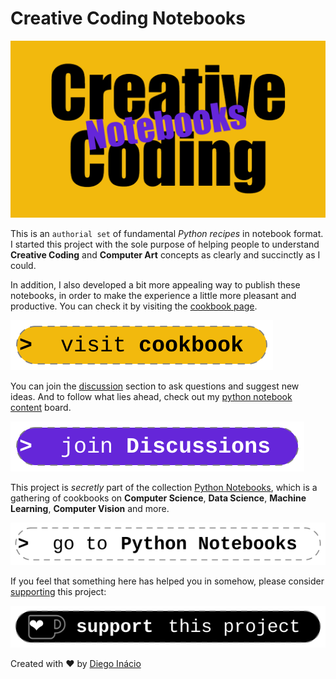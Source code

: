 # Creative Coding Notebooks

[![Creative Coding Notebooks](docs/assets/images/social-preview.png)](https://diegoinacio.github.io/creative-coding-notebooks/)

This is an `authorial set` of fundamental _Python recipes_ in notebook format. I started this project with the sole purpose of helping people to understand **Creative Coding** and **Computer Art** concepts as clearly and succinctly as I could.

In addition, I also developed a bit more appealing way to publish these notebooks, in order to make the experience a little more pleasant and productive. You can check it by visiting the [cookbook page](https://diegoinacio.github.io/creative-coding-notebooks/).

[![visit cookbook](docs/assets/icons/visit_cookbook.svg)](https://diegoinacio.github.io/creative-coding-notebooks/)

You can join the [discussion](https://github.com/diegoinacio/creative-coding-notebooks/discussions) section to ask questions and suggest new ideas. And to follow what lies ahead, check out my [python notebook content](https://github.com/users/diegoinacio/projects/6) board.

[![join discussion](docs/assets/icons/join_discussion.svg)](https://github.com/diegoinacio/creative-coding-notebooks/discussions)

This project is _secretly_ part of the collection [Python Notebooks](https://diegoinacio.github.io/python-notebooks/), which is a gathering of cookbooks on **Computer Science**, **Data Science**, **Machine Learning**, **Computer Vision** and more.

[![go python notebooks](docs/assets/icons/go_python_notebooks.svg)](https://diegoinacio.github.io/python-notebooks/)

If you feel that something here has helped you in somehow, please consider [supporting](https://ko-fi.com/diegoinacio/) this project:

[![support this project](docs/assets/icons/support_this_project.svg)](https://ko-fi.com/diegoinacio/)

Created with ❤️ by [Diego Inácio](https://diegoinacio.github.io/)
